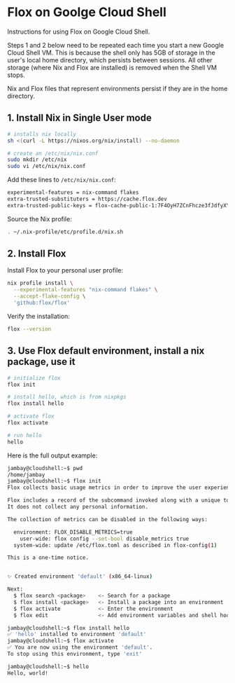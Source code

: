 # Flox on Goolge Cloud Shell
Instructions for using Flox on Google Cloud Shell.

Steps 1 and 2 below need to be repeated each time you start a new Google Cloud Shell VM. This is because the shell only has 5GB of storage in the user's local home directory, which persists between sessions. All other storage (where Nix and Flox are installed) is removed when the Shell VM stops.

Nix and Flox files that represent environments persist if they are in the home directory.

## 1. Install Nix in Single User mode

```bash
# installs nix locally
sh <(curl -L https://nixos.org/nix/install) --no-daemon

# create an /etc/nix/nix.conf
sudo mkdir /etc/nix
sudo vi /etc/nix/nix.conf
```

Add these lines to `/etc/nix/nix.conf`:

```bash
experimental-features = nix-command flakes
extra-trusted-substituters = https://cache.flox.dev
extra-trusted-public-keys = flox-cache-public-1:7F4OyH7ZCnFhcze3fJdfyXYLQw/aV7GEed86nQ7IsOs=
```

Source the Nix profile:

```bash
. ~/.nix-profile/etc/profile.d/nix.sh
```

## 2. Install Flox

Install Flox to your personal user profile:

```bash
nix profile install \
  --experimental-features "nix-command flakes" \
  --accept-flake-config \
  'github:flox/flox'
```

Verify the installation:

```bash
flox --version
```

## 3. Use Flox default environment, install a nix package, use it

```bash
# initialize flox
flox init

# install hello, which is from nixpkgs
flox install hello

# activate flox
flox activate

# run hello
hello
```

Here is the full output example:
```bash
jambay@cloudshell:~$ pwd
/home/jambay
jambay@cloudshell:~$ flox init
Flox collects basic usage metrics in order to improve the user experience.

Flox includes a record of the subcommand invoked along with a unique token.
It does not collect any personal information.

The collection of metrics can be disabled in the following ways:

  environment: FLOX_DISABLE_METRICS=true
    user-wide: flox config --set-bool disable_metrics true
  system-wide: update /etc/flox.toml as described in flox-config(1)

This is a one-time notice.


✨ Created environment 'default' (x86_64-linux)

Next:
  $ flox search <package>    <- Search for a package
  $ flox install <package>   <- Install a package into an environment
  $ flox activate            <- Enter the environment
  $ flox edit                <- Add environment variables and shell hooks

jambay@cloudshell:~$ flox install hello
✅ 'hello' installed to environment 'default'
jambay@cloudshell:~$ flox activate
✅ You are now using the environment 'default'.
To stop using this environment, type 'exit'

jambay@cloudshell:~$ hello
Hello, world!
```
